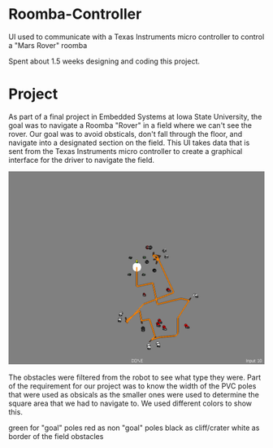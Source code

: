# Roomba-Controller
UI used to communicate with a Texas Instruments micro controller to control a "Mars Rover" roomba

Spent about 1.5 weeks designing and coding this project.

# Project

As part of a final project in Embedded Systems at Iowa State University, the goal was to navigate a Roomba "Rover" in a field where we can't see the rover. Our goal was to avoid obsticals, don't fall through the floor, and navigate into a designated section on the field. This UI takes data that is sent from the Texas Instruments micro controller to create a graphical interface for the driver to navigate the field.


![UI](https://github.com/Adam8234/Roomba-Controller/raw/master/UI.PNG)

The obstacles were filtered from the robot to see what type they were. Part of the requirement for our project was to know the width of the PVC poles that were used as obsicals as the smaller ones were used to determine the square area that we had to navigate to. We used different colors to show this.

green for "goal" poles
red as non "goal" poles
black as cliff/crater
white as border of the field obstacles 
